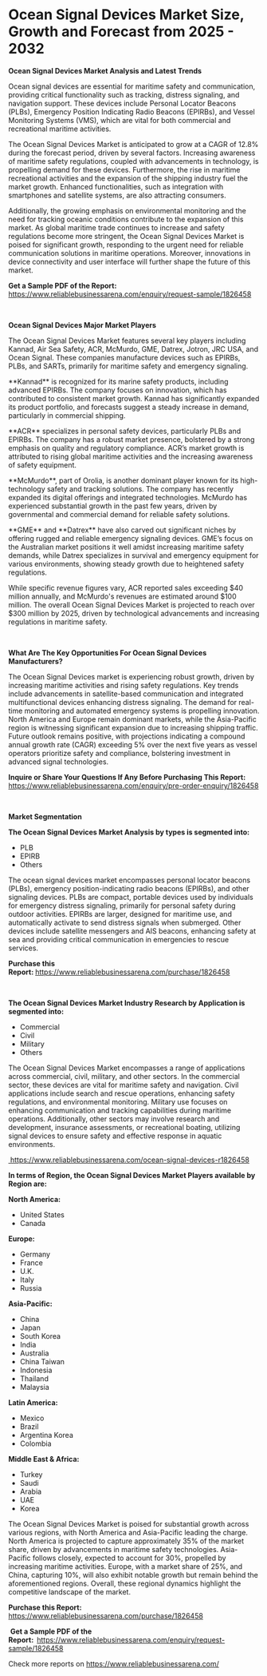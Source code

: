 <p><h1>Ocean Signal Devices Market Size, Growth and Forecast from 2025 - 2032</h1></p><p><strong>Ocean Signal Devices Market Analysis and Latest Trends</strong></p>
<p><p>Ocean signal devices are essential for maritime safety and communication, providing critical functionality such as tracking, distress signaling, and navigation support. These devices include Personal Locator Beacons (PLBs), Emergency Position Indicating Radio Beacons (EPIRBs), and Vessel Monitoring Systems (VMS), which are vital for both commercial and recreational maritime activities. </p><p>The Ocean Signal Devices Market is anticipated to grow at a CAGR of 12.8% during the forecast period, driven by several factors. Increasing awareness of maritime safety regulations, coupled with advancements in technology, is propelling demand for these devices. Furthermore, the rise in maritime recreational activities and the expansion of the shipping industry fuel the market growth. Enhanced functionalities, such as integration with smartphones and satellite systems, are also attracting consumers. </p><p>Additionally, the growing emphasis on environmental monitoring and the need for tracking oceanic conditions contribute to the expansion of this market. As global maritime trade continues to increase and safety regulations become more stringent, the Ocean Signal Devices Market is poised for significant growth, responding to the urgent need for reliable communication solutions in maritime operations. Moreover, innovations in device connectivity and user interface will further shape the future of this market.</p></p>
<p><strong>Get a Sample PDF of the Report:&nbsp;</strong> <a href="https://www.reliablebusinessarena.com/enquiry/request-sample/1826458?utm_campaign=3267&utm_medium=2&utm_source=Github&utm_content=ia&utm_term=12042025&utm_id=ocean-signal-devices">https://www.reliablebusinessarena.com/enquiry/request-sample/1826458</a></p>
<p>&nbsp;</p>
<p><strong>Ocean Signal Devices Major Market Players</strong></p>
<p><p>The Ocean Signal Devices Market features several key players including Kannad, Air Sea Safety, ACR, McMurdo, GME, Datrex, Jotron, JRC USA, and Ocean Signal. These companies manufacture devices such as EPIRBs, PLBs, and SARTs, primarily for maritime safety and emergency signaling.</p><p>**Kannad** is recognized for its marine safety products, including advanced EPIRBs. The company focuses on innovation, which has contributed to consistent market growth. Kannad has significantly expanded its product portfolio, and forecasts suggest a steady increase in demand, particularly in commercial shipping.</p><p>**ACR** specializes in personal safety devices, particularly PLBs and EPIRBs. The company has a robust market presence, bolstered by a strong emphasis on quality and regulatory compliance. ACR’s market growth is attributed to rising global maritime activities and the increasing awareness of safety equipment.</p><p>**McMurdo**, part of Orolia, is another dominant player known for its high-technology safety and tracking solutions. The company has recently expanded its digital offerings and integrated technologies. McMurdo has experienced substantial growth in the past few years, driven by governmental and commercial demand for reliable safety solutions.</p><p>**GME** and **Datrex** have also carved out significant niches by offering rugged and reliable emergency signaling devices. GME’s focus on the Australian market positions it well amidst increasing maritime safety demands, while Datrex specializes in survival and emergency equipment for various environments, showing steady growth due to heightened safety regulations.</p><p>While specific revenue figures vary, ACR reported sales exceeding $40 million annually, and McMurdo's revenues are estimated around $100 million. The overall Ocean Signal Devices Market is projected to reach over $300 million by 2025, driven by technological advancements and increasing regulations in maritime safety.</p></p>
<p>&nbsp;</p>
<p><strong>What Are The Key Opportunities For Ocean Signal Devices Manufacturers?</strong></p>
<p><p>The Ocean Signal Devices market is experiencing robust growth, driven by increasing maritime activities and rising safety regulations. Key trends include advancements in satellite-based communication and integrated multifunctional devices enhancing distress signaling. The demand for real-time monitoring and automated emergency systems is propelling innovation. North America and Europe remain dominant markets, while the Asia-Pacific region is witnessing significant expansion due to increasing shipping traffic. Future outlook remains positive, with projections indicating a compound annual growth rate (CAGR) exceeding 5% over the next five years as vessel operators prioritize safety and compliance, bolstering investment in advanced signal technologies.</p></p>
<p><strong>Inquire or Share Your Questions If Any Before Purchasing This Report:</strong> <a href="https://www.reliablebusinessarena.com/enquiry/pre-order-enquiry/1826458?utm_campaign=3267&utm_medium=2&utm_source=Github&utm_content=ia&utm_term=12042025&utm_id=ocean-signal-devices">https://www.reliablebusinessarena.com/enquiry/pre-order-enquiry/1826458</a></p>
<p>&nbsp;</p>
<p><strong>Market Segmentation</strong></p>
<p><strong>The Ocean Signal Devices Market Analysis by types is segmented into:</strong></p>
<p><ul><li>PLB</li><li>EPIRB</li><li>Others</li></ul></p>
<p><p>The ocean signal devices market encompasses personal locator beacons (PLBs), emergency position-indicating radio beacons (EPIRBs), and other signaling devices. PLBs are compact, portable devices used by individuals for emergency distress signaling, primarily for personal safety during outdoor activities. EPIRBs are larger, designed for maritime use, and automatically activate to send distress signals when submerged. Other devices include satellite messengers and AIS beacons, enhancing safety at sea and providing critical communication in emergencies to rescue services.</p></p>
<p><strong>Purchase this Report:&nbsp;</strong><a href="https://www.reliablebusinessarena.com/purchase/1826458?utm_campaign=3267&utm_medium=2&utm_source=Github&utm_content=ia&utm_term=12042025&utm_id=ocean-signal-devices">https://www.reliablebusinessarena.com/purchase/1826458</a></p>
<p>&nbsp;</p>
<p><strong>The Ocean Signal Devices Market Industry Research by Application is segmented into:</strong></p>
<p><ul><li>Commercial</li><li>Civil</li><li>Military</li><li>Others</li></ul></p>
<p><p>The Ocean Signal Devices Market encompasses a range of applications across commercial, civil, military, and other sectors. In the commercial sector, these devices are vital for maritime safety and navigation. Civil applications include search and rescue operations, enhancing safety regulations, and environmental monitoring. Military use focuses on enhancing communication and tracking capabilities during maritime operations. Additionally, other sectors may involve research and development, insurance assessments, or recreational boating, utilizing signal devices to ensure safety and effective response in aquatic environments.</p></p>
<p><a href="https://www.reliablebusinessarena.com/ocean-signal-devices-r1826458?utm_campaign=3267&utm_medium=2&utm_source=Github&utm_content=ia&utm_term=12042025&utm_id=ocean-signal-devices">&nbsp;https://www.reliablebusinessarena.com/ocean-signal-devices-r1826458</a></p>
<p><strong>In terms of Region, the Ocean Signal Devices Market Players available by Region are:</strong></p>
<p>
    <p> <strong> North America: </strong>
        <ul>
            <li>United States</li>
            <li>Canada</li>
        </ul>
        </p> 
    <p> <strong> Europe: </strong>
        <ul>
            <li>Germany</li>
            <li>France</li>
            <li>U.K.</li>
            <li>Italy</li>
            <li>Russia</li>
        </ul>
        </p> 
    <p> <strong> Asia-Pacific: </strong>
        <ul>
            <li>China</li>
            <li>Japan</li>
            <li>South Korea</li>
            <li>India</li>
            <li>Australia</li>
            <li>China Taiwan</li>
            <li>Indonesia</li>
            <li>Thailand</li>
            <li>Malaysia</li>
        </ul>
        </p> 
    <p> <strong> Latin America: </strong>
        <ul>
            <li>Mexico</li>
            <li>Brazil</li>
            <li>Argentina Korea</li>
            <li>Colombia</li>
        </ul>
        </p> 
    <p> <strong> Middle East & Africa: </strong>
        <ul>
            <li>Turkey</li>
            <li>Saudi</li>
            <li>Arabia</li>
            <li>UAE</li>
            <li>Korea</li>
        </ul>
    </p>
    </p>
<p><p>The Ocean Signal Devices Market is poised for substantial growth across various regions, with North America and Asia-Pacific leading the charge. North America is projected to capture approximately 35% of the market share, driven by advancements in maritime safety technologies. Asia-Pacific follows closely, expected to account for 30%, propelled by increasing maritime activities. Europe, with a market share of 25%, and China, capturing 10%, will also exhibit notable growth but remain behind the aforementioned regions. Overall, these regional dynamics highlight the competitive landscape of the market.</p></p>
<p><strong>Purchase this Report: </strong><a href="https://www.reliablebusinessarena.com/purchase/1826458?utm_campaign=3267&utm_medium=2&utm_source=Github&utm_content=ia&utm_term=12042025&utm_id=ocean-signal-devices">https://www.reliablebusinessarena.com/purchase/1826458</a></p>
<p>&nbsp;<strong>Get a Sample PDF of the Report:&nbsp;&nbsp;</strong><a href="https://www.reliablebusinessarena.com/enquiry/request-sample/1826458?utm_campaign=3267&utm_medium=2&utm_source=Github&utm_content=ia&utm_term=12042025&utm_id=ocean-signal-devices">https://www.reliablebusinessarena.com/enquiry/request-sample/1826458</a></p>
<p><strong></strong></p>
<p>Check more reports on <a href="https://www.reliablebusinessarena.com/?utm_campaign=3267&utm_medium=2&utm_source=Github&utm_content=ia&utm_term=12042025&utm_id=ocean-signal-devices">https://www.reliablebusinessarena.com/</a></p>